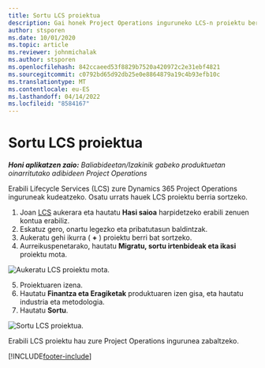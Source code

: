 ```yaml
---
title: Sortu LCS proiektua
description: Gai honek Project Operations inguruneko LCS-n proiektu berria sortzeari buruzko informazioa eskaintzen du.
author: stsporen
ms.date: 10/01/2020
ms.topic: article
ms.reviewer: johnmichalak
ms.author: stsporen
ms.openlocfilehash: 842ccaeed53f8829b7520a420972c2e31ebf4821
ms.sourcegitcommit: c0792bd65d92db25e0e8864879a19c4b93efb10c
ms.translationtype: MT
ms.contentlocale: eu-ES
ms.lasthandoff: 04/14/2022
ms.locfileid: "8584167"
---
```

# <a name="start-a-new-lcs-project"></a>Sortu LCS proiektua

_**Honi aplikatzen zaio:** Baliabideetan/Izakinik gabeko produktuetan oinarritutako adibideen Project Operations_

Erabili Lifecycle Services (LCS) zure Dynamics 365 Project Operations inguruneak kudeatzeko. Osatu urrats hauek LCS proiektu berria sortzeko.

1. Joan [LCS](https://lcs.dynamics.com/Logon/Index) aukerara eta hautatu **Hasi saioa** harpidetzeko erabili zenuen kontua erabiliz.
2. Eskatuz gero, onartu legezko eta pribatutasun baldintzak.
3. Aukeratu gehi ikurra ( **+** ) proiektu berri bat sortzeko.
4. Aurreikuspenetarako, hautatu **Migratu, sortu irtenbideak eta ikasi** proiektu mota.

  ![Aukeratu LCS proiektu mota.](./media/create-lcs-1.png)

5. Proiektuaren izena. 
6. Hautatu **Finantza eta Eragiketak** produktuaren izen gisa, eta hautatu industria eta metodologia. 
7. Hautatu **Sortu**.

![Sortu LCS proiektua.](./media/create-lcs-2.png)

Erabili LCS proiektu hau zure Project Operations ingurunea zabaltzeko.



[!INCLUDE[footer-include](../includes/footer-banner.md)]